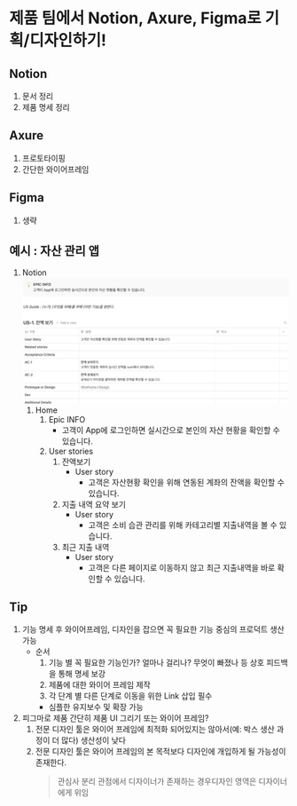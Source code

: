 # 제품 팀에서 Notion, Axure, Figma로 기획/디자인하기! 

## Notion
 1. 문서 정리
 2. 제품 명세 정리
## Axure
 1. 프로토타이핑
 2. 간단한 와이어프레임
## Figma
 1. 생략
## 예시 : 자산 관리 앱

 1. Notion
    ![예시](./img/37.png)
    1. Home
        1. Epic INFO
            - 고객이 App에 로그인하면 실시간으로 본인의 자산 현황을 확인할 수 있습니다.
        2. User stories
            1. 잔액보기
                - User story
                    - 고객은 자산현황 확인을 위해 연동된 계좌의 잔액을 확인할 수 있습니다.
            2. 지출 내역 요약 보기
                - User story
                    - 고객은 소비 습관 관리를 위해 카테고리별 지출내역을 볼 수 있습니다.
            3. 최근 지출 내역
                - User story
                    - 고객은 다른 페이지로 이동하지 않고 최근 지출내역을 바로 확인할 수 있습니다.

## Tip
 1. 기능 명세 후 와이어프레임, 디자인을 잡으면 꼭 필요한 기능 중심의 프로덕트 생산 가능
    - 순서
      1. 기능 별 꼭 필요한 기능인가? 얼마나 걸리나? 무엇이 빠졌나 등 상호 피드백을 통해 명세 보강
      2. 제품에 대한 와이어 프레임 제작
      3. 각 단계 별 다른 단계로 이동을 위한 Link 삽입 필수
        - 심플한 유지보수 및 확장 가능
 2. 피그마로 제품 간단히 제품 UI 그리기 또는 와이어 프레임?
    1. 전문 디자인 툴은 와이어 프레임에 최적화 되어있지는 않아서(예: 박스 생산 과정이 더 많다) 생산성이 낮다
    2. 전문 디자인 툴은 와이어 프레임의 본 목적보다 디자인에 개입하게 될 가능성이 존재한다.
        > 관심사 분리 관점에서 디자이너가 존재하는 경우디자인 영역은 디자이너에게 위임
